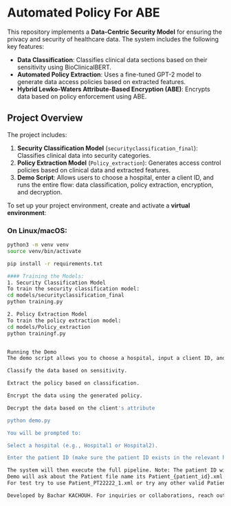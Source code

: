 # Automated Policy For ABE
This repository implements a **Data-Centric Security Model** for ensuring the privacy and security of healthcare data. The system includes the following key features:

- **Data Classification**: Classifies clinical data sections based on their sensitivity using BioClinicalBERT.
- **Automated Policy Extraction**: Uses a fine-tuned GPT-2 model to generate data access policies based on extracted features.
- **Hybrid Lewko-Waters Attribute-Based Encryption (ABE)**: Encrypts data based on policy enforcement using ABE.

## Project Overview

The project includes:

1. **Security Classification Model** (`securityclassification_final`): Classifies clinical data into security categories.
2. **Policy Extraction Model** (`Policy_extraction`): Generates access control policies based on clinical data and extracted features.
3. **Demo Script**: Allows users to choose a hospital, enter a client ID, and runs the entire flow: data classification, policy extraction, encryption, and decryption.

To set up your project environment, create and activate a **virtual environment**:

### On Linux/macOS:

```bash
python3 -m venv venv
source venv/bin/activate

pip install -r requirements.txt

#### Training the Models:
1. Security Classification Model
To train the security classification model:
cd models/securityclassification_final
python training.py

2. Policy Extraction Model
To train the policy extraction model:
cd models/Policy_extraction
python trainingf.py


Running the Demo
The demo script allows you to choose a hospital, input a client ID, and the system will run the following:

Classify the data based on sensitivity.

Extract the policy based on classification.

Encrypt the data using the generated policy.

Decrypt the data based on the client's attribute

python demo.py

You will be prompted to:

Select a hospital (e.g., Hospital1 or Hospital2).

Enter the patient ID (make sure the patient ID exists in the relevant hospital's patients folder).

The system will then execute the full pipeline. Note: The patient ID will be validated against the patients folder of the chosen hospital to ensure it exists before proceeding with classification, policy extraction, encryption, and decryption.
Demo will ask about the Patient file name its Patient_{patient_id}.xml
For test try to use Patient_PT22222_1.xml or try any other valid Patient ID but make sure to delete the content of each folder in the patient folder except the plaindata folder

Developed by Bachar KACHOUH. For inquiries or collaborations, reach out at bachar.kachouh@hotmail.com

 
